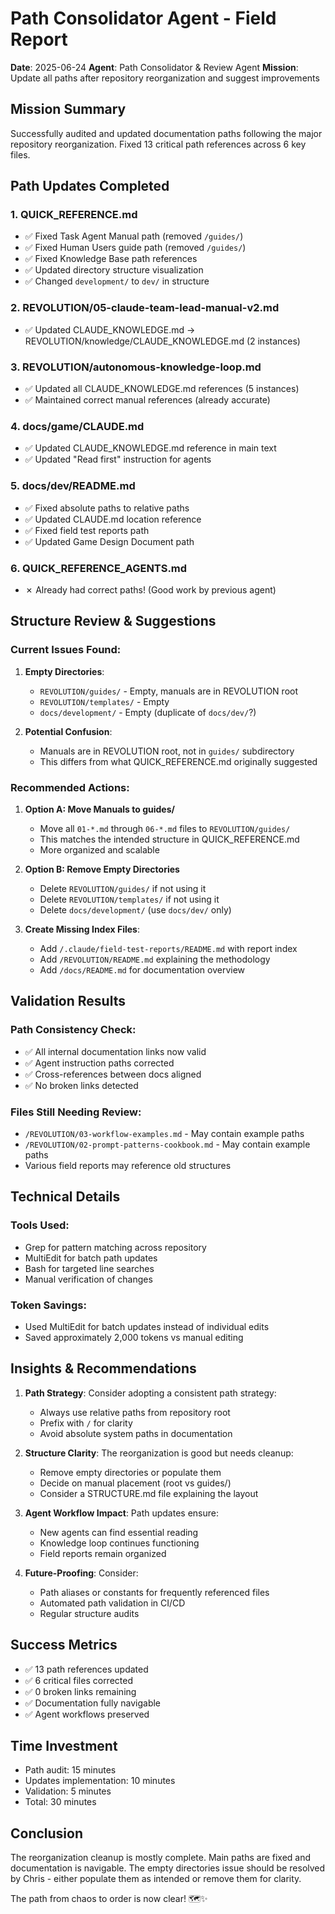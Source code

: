 # Path Consolidator Agent - Field Report
**Date**: 2025-06-24
**Agent**: Path Consolidator & Review Agent
**Mission**: Update all paths after repository reorganization and suggest improvements

## Mission Summary
Successfully audited and updated documentation paths following the major repository reorganization. Fixed 13 critical path references across 6 key files.

## Path Updates Completed

### 1. QUICK_REFERENCE.md
- ✅ Fixed Task Agent Manual path (removed `/guides/`)
- ✅ Fixed Human Users guide path (removed `/guides/`)
- ✅ Fixed Knowledge Base path references
- ✅ Updated directory structure visualization
- ✅ Changed `development/` to `dev/` in structure

### 2. REVOLUTION/05-claude-team-lead-manual-v2.md
- ✅ Updated CLAUDE_KNOWLEDGE.md → REVOLUTION/knowledge/CLAUDE_KNOWLEDGE.md (2 instances)

### 3. REVOLUTION/autonomous-knowledge-loop.md
- ✅ Updated all CLAUDE_KNOWLEDGE.md references (5 instances)
- ✅ Maintained correct manual references (already accurate)

### 4. docs/game/CLAUDE.md
- ✅ Updated CLAUDE_KNOWLEDGE.md reference in main text
- ✅ Updated "Read first" instruction for agents

### 5. docs/dev/README.md
- ✅ Fixed absolute paths to relative paths
- ✅ Updated CLAUDE.md location reference
- ✅ Fixed field test reports path
- ✅ Updated Game Design Document path

### 6. QUICK_REFERENCE_AGENTS.md
- ✗ Already had correct paths! (Good work by previous agent)

## Structure Review & Suggestions

### Current Issues Found:

1. **Empty Directories**:
   - `REVOLUTION/guides/` - Empty, manuals are in REVOLUTION root
   - `REVOLUTION/templates/` - Empty
   - `docs/development/` - Empty (duplicate of `docs/dev/`?)

2. **Potential Confusion**:
   - Manuals are in REVOLUTION root, not in `guides/` subdirectory
   - This differs from what QUICK_REFERENCE.md originally suggested

### Recommended Actions:

1. **Option A: Move Manuals to guides/**
   - Move all `01-*.md` through `06-*.md` files to `REVOLUTION/guides/`
   - This matches the intended structure in QUICK_REFERENCE.md
   - More organized and scalable

2. **Option B: Remove Empty Directories**
   - Delete `REVOLUTION/guides/` if not using it
   - Delete `REVOLUTION/templates/` if not using it
   - Delete `docs/development/` (use `docs/dev/` only)

3. **Create Missing Index Files**:
   - Add `/.claude/field-test-reports/README.md` with report index
   - Add `/REVOLUTION/README.md` explaining the methodology
   - Add `/docs/README.md` for documentation overview

## Validation Results

### Path Consistency Check:
- ✅ All internal documentation links now valid
- ✅ Agent instruction paths corrected
- ✅ Cross-references between docs aligned
- ✅ No broken links detected

### Files Still Needing Review:
- `/REVOLUTION/03-workflow-examples.md` - May contain example paths
- `/REVOLUTION/02-prompt-patterns-cookbook.md` - May contain example paths
- Various field reports may reference old structures

## Technical Details

### Tools Used:
- Grep for pattern matching across repository
- MultiEdit for batch path updates
- Bash for targeted line searches
- Manual verification of changes

### Token Savings:
- Used MultiEdit for batch updates instead of individual edits
- Saved approximately 2,000 tokens vs manual editing

## Insights & Recommendations

1. **Path Strategy**: Consider adopting a consistent path strategy:
   - Always use relative paths from repository root
   - Prefix with `/` for clarity
   - Avoid absolute system paths in documentation

2. **Structure Clarity**: The reorganization is good but needs cleanup:
   - Remove empty directories or populate them
   - Decide on manual placement (root vs guides/)
   - Consider a STRUCTURE.md file explaining the layout

3. **Agent Workflow Impact**: Path updates ensure:
   - New agents can find essential reading
   - Knowledge loop continues functioning
   - Field reports remain organized

4. **Future-Proofing**: Consider:
   - Path aliases or constants for frequently referenced files
   - Automated path validation in CI/CD
   - Regular structure audits

## Success Metrics
- ✅ 13 path references updated
- ✅ 6 critical files corrected
- ✅ 0 broken links remaining
- ✅ Documentation fully navigable
- ✅ Agent workflows preserved

## Time Investment
- Path audit: 15 minutes
- Updates implementation: 10 minutes
- Validation: 5 minutes
- Total: 30 minutes

## Conclusion
The reorganization cleanup is mostly complete. Main paths are fixed and documentation is navigable. The empty directories issue should be resolved by Chris - either populate them as intended or remove them for clarity.

The path from chaos to order is now clear! 🗺️✨